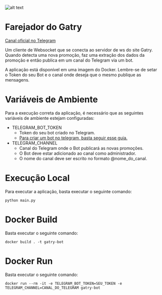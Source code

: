 ![alt text](https://i.imgur.com/jvJ44cn.png)
# Farejador do Gatry

[Canal oficial no Telegram](https://t.me/gatry_promocoes)

Um cliente de Websocket que se conecta ao servidor de ws do site Gatry. Quando detecta uma nova promoção, faz uma extração dos dados da promoção e então publica em um canal do Telegram via um bot.

A aplicação está disponível em uma imagem do Docker. Lembre-se de setar o Token do seu Bot e o canal onde deseja que o mesmo publique as mensagens.

# Variáveis de Ambiente

Para a execução correta da aplicação, é necessário que as seguintes variáveis de ambiente estejam configuradas:

- TELEGRAM_BOT_TOKEN
    - Token do seu bot criado no Telegram.
    - [Para criar um bot no telegram, basta seguir esse guia.](https://core.telegram.org/bots)
- TELEGRAM_CHANNEL
    - Canal do Telegram onde o Bot publicará as novas promoções. 
    - O Bot deve estar adicionado ao canal como administrador. 
    - O nome do canal deve ser escrito no formato @nome_do_canal.

# Execução Local

Para executar a aplicação, basta executar o seguinte comando:

`python main.py`
# Docker Build

Basta executar o seguinte comando:

`docker build . -t gatry-bot`

# Docker Run

Basta executar o seguinte comando:

`docker run --rm -it -e TELEGRAM_BOT_TOKEN=SEU_TOKEN -e TELEGRAM_CHANNEL=CANAL_DO_TELEGRAM gatry-bot`
